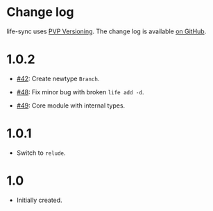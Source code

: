 Change log
==========

life-sync uses [PVP Versioning][1].
The change log is available [on GitHub][2].


# 1.0.2

* [#42](https://github.com/kowainik/life-sync/issues/42):
  Create newtype `Branch`.

* [#48](https://github.com/kowainik/life-sync/issues/48):
  Fix minor bug with broken `life add -d`.

* [#49](https://github.com/kowainik/life-sync/issues/49):
  Core module with internal types.
  

# 1.0.1

* Switch to `relude`.

# 1.0

* Initially created.

[1]: https://pvp.haskell.org
[2]: https://github.com/kowainik/life-sync/releases
